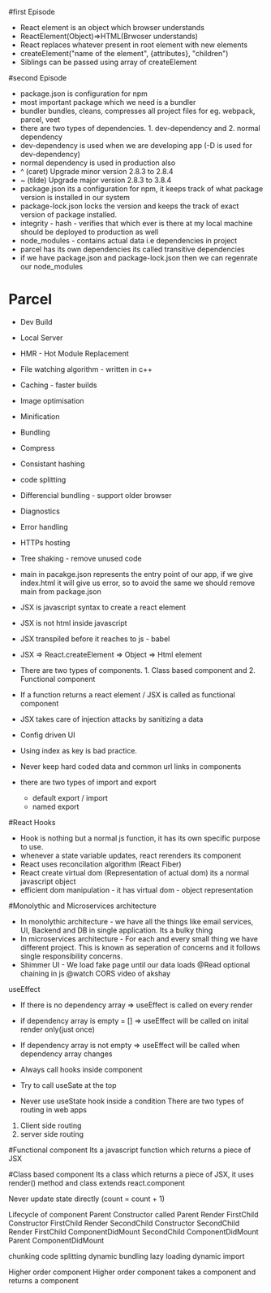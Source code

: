 #first Episode

- React element is an object which browser understands
- ReactElement(Object)=>HTML(Brwoser understands)
- React replaces whatever present in root element with new elements
- createElement("name of the element", {attributes}, "children")
- Siblings can be passed using array of createElement

#second Episode

- package.json is configuration for npm
- most important package which we need is a bundler
- bundler bundles, cleans, compresses all project files for eg. webpack, parcel, veet
- there are two types of dependencies. 1. dev-dependency and 2. normal dependency
- dev-dependency is used when we are developing app (-D is used for dev-dependency)
- normal dependency is used in production also
- ^ (caret) Upgrade minor version 2.8.3 to 2.8.4
- ~ (tilde) Upgrade major version 2.8.3 to 3.8.4
- package.json its a configuration for npm, it keeps track of what package version is installed in our system
- package-lock.json locks the version and keeps the track of exact version of package installed.
- integrity - hash - verifies that which ever is there at my local machine should be deployed to production as well
- node_modules - contains actual data i.e dependencies in project
- parcel has its own dependencies its called transitive dependencies
- if we have package.json and package-lock.json then we can regenrate our node_modules

# Parcel

- Dev Build
- Local Server
- HMR - Hot Module Replacement
- File watching algorithm - written in c++
- Caching - faster builds
- Image optimisation
- Minification
- Bundling
- Compress
- Consistant hashing
- code splitting
- Differencial bundling - support older browser
- Diagnostics
- Error handling
- HTTPs hosting
- Tree shaking - remove unused code
- main in pacakge.json represents the entry point of our app, if we give index.html it will give us error, so to avoid the same we should remove main from package.json
- JSX is javascript syntax to create a react element
- JSX is not html inside javascript
- JSX transpiled before it reaches to js - babel
- JSX => React.createElement => Object => Html element
- There are two types of components. 1. Class based component and 2. Functional component
- If a function returns a react element / JSX is called as functional component
- JSX takes care of injection attacks by sanitizing a data
- Config driven UI
- Using index as key is bad practice.
- Never keep hard coded data and common url links in components

- there are two types of import and export
  - default export / import
  - named export

#React Hooks

- Hook is nothing but a normal js function, it has its own specific purpose to use.
- whenever a state variable updates, react rerenders its component
- React uses reconcilation algorithm (React Fiber)
- React create virtual dom (Representation of actual dom) its a normal javascript object
- efficient dom manipulation - it has virtual dom - object representation

#Monolythic and Microservices architecture

- In monolythic architecture - we have all the things like email services, UI, Backend and DB in single application. Its a bulky thing
- In microservices architecture - For each and every small thing we have different project. This is known as seperation of concerns and it follows single responsibility concerns.
- Shimmer UI - We load fake page until our data loads
  @Read optional chaining in js
  @watch CORS video of akshay

useEffect

- If there is no dependency array => useEffect is called on every render
- if dependency array is empty = [] => useEffect will be called on inital render only(just once)
- If dependency array is not empty => useEffect will be called when dependency array changes

- Always call hooks inside component
- Try to call useSate at the top
- Never use useState hook inside a condition
  There are two types of routing in web apps

1. Client side routing
2. server side routing

#Functional component
Its a javascript function which returns a piece of JSX

#Class based component
Its a class which returns a piece of JSX, it uses render() method and class extends react.component

Never update state directly (count = count + 1)

Lifecycle of component
Parent Constructor called
Parent Render
FirstChild Constructor
FirstChild Render
SecondChild Constructor
SecondChild Render
FirstChild ComponentDidMount
SecondChild ComponentDidMount
Parent ComponentDidMount

chunking
code splitting
dynamic bundling
lazy loading
dynamic import

Higher order component
Higher order component takes a component and returns a component
